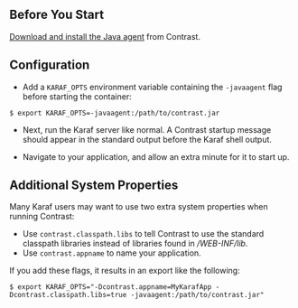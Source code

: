 <!--
title: "Configure the agent with Karaf"
description: "Agent configuration using the Karaf application container"
tags: "java agent configuration Karaf apache"
-->

## Before You Start 

[Download and install the Java agent](installation-javastandard.html) from Contrast.

## Configuration

* Add a `KARAF_OPTS` environment variable containing the `-javaagent` flag before starting the container:

``` 
$ export KARAF_OPTS=-javaagent:/path/to/contrast.jar
```

* Next, run the Karaf server like normal. A Contrast startup message should appear in the standard output before the Karaf shell output.

* Navigate to your application, and allow an extra minute for it to start up.

## Additional System Properties

Many Karaf users may want to use two extra system properties when running Contrast:

 * Use `contrast.classpath.libs` to tell Contrast to use the standard classpath libraries instead of libraries found in */WEB-INF/lib*.
 * Use `contrast.appname` to name your application.
 
If you add these flags, it results in an export like the following:

```
$ export KARAF_OPTS="-Dcontrast.appname=MyKarafApp -Dcontrast.classpath.libs=true -javaagent:/path/to/contrast.jar"
```
